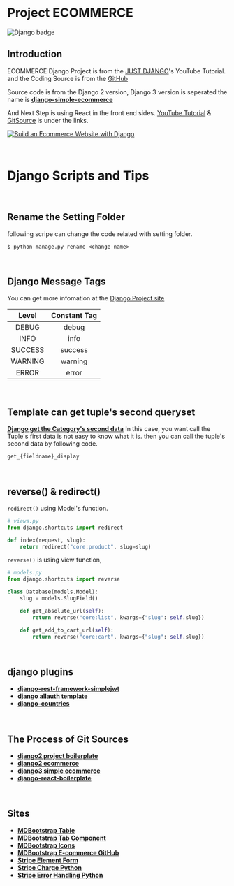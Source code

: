 # Project ECOMMERCE

![Django badge](https://img.shields.io/badge/Django-3.1-blue.svg)

## Introduction

ECOMMERCE Django Project is from the [JUST DJANGO](https://www.youtube.com/playlist?list=PLLRM7ROnmA9F2vBXypzzplFjcHUaKWWP5)'s YouTube Tutorial. and the Coding Source is from the [GitHub](https://github.com/justdjango/django-ecommerce)

Source code is from the Django 2 version, Django 3 version is seperated the name is **[django-simple-ecommerce](https://github.com/justdjango/django-simple-ecommerce)**

And Next Step is using React in the front end sides. [YouTube Tutorial](https://www.youtube.com/playlist?list=PLLRM7ROnmA9Hp8j_1NRCK6pNVFfSf4G7a) & [GitSource](https://github.com/justdjango/django-react-ecommerce) is under the links.

[![Build an Ecommerce Website with Django](https://i.ytimg.com/vi/z4USlooVXG0/hqdefault.jpg?sqp=-oaymwEXCNACELwBSFryq4qpAwkIARUAAIhCGAE=&rs=AOn4CLA8QhBJLQ2nI0omuhdYdfUR9QjPTg)](https://www.youtube.com/playlist?list=PLLRM7ROnmA9F2vBXypzzplFjcHUaKWWP5)

<br/>

# **Django Scripts and Tips**

<br/>

## Rename the Setting Folder

following scripe can change the code related with setting folder.

`$ python manage.py rename <change name>`

<br/>

## Django Message Tags

You can get more infomation at the [Django Project site](https://docs.djangoproject.com/en/3.1/ref/contrib/messages/)

|  Level  | Constant Tag |
| :-----: | :----------: |
|  DEBUG  |    debug     |
|  INFO   |     info     |
| SUCCESS |   success    |
| WARNING |   warning    |
|  ERROR  |    error     |

<br/>

## Template can get tuple's second queryset

**[Django get the Category's second data](https://ssungkang.tistory.com/entry/Django-ChoiceField-%EC%82%AC%EC%9A%A9%ED%95%98%EA%B8%B0)** In this case, you want call the Tuple's first data is not easy to know what it is. then you can call the tuple's second data by following code.

`get_{fieldname}_display`

<br/>

## reverse() & redirect()

`redirect()` using Model's function.

```python
# views.py
from django.shortcuts import redirect

def index(request, slug):
    return redirect("core:product", slug=slug)
```

`reverse()` is using view function,

```python
# models.py
from django.shortcuts import reverse

class Database(models.Model):
    slug = models.SlugField()

    def get_absolute_url(self):
        return reverse("core:list", kwargs={"slug": self.slug})

    def get_add_to_cart_url(self):
        return reverse("core:cart", kwargs={"slug": self.slug})
```

<br/>

## django plugins

- **[django-rest-framework-simplejwt](https://github.com/SimpleJWT/django-rest-framework-simplejwt)**
- **[django allauth template](https://github.com/pennersr/django-allauth/tree/master/allauth/templates)**
- **[django-countries](https://github.com/SmileyChris/django-countries)**

<br/>

## The Process of Git Sources

- **[django2 project boilerplate](https://github.com/justdjango/django_project_boilerplate)**
- **[django2 ecommerce](https://github.com/justdjango/django-ecommerce)**
- **[django3 simple ecommerce](https://github.com/justdjango/django-react-ecommerce)**
- **[django-react-boilerplate](https://github.com/justdjango/django-react-boilerplate)**

<br/>

## Sites

- **[MDBootstrap Table](https://mdbootstrap.com/docs/jquery/tables/basic/)**
- **[MDBootstrap Tab Component](https://mdbootstrap.com/docs/jquery/components/tabs/)**
- **[MDBootstrap Icons](https://mdbootstrap.com/docs/jquery/content/icons-list/)**
- **[MDBootstrap E-commerce GitHub](https://github.com/mdbootstrap/Ecommerce-Template-Bootstrap)**
- **[Stripe Element Form](https://stripe.com/docs/stripe-js)**
- **[Stripe Charge Python](https://stripe.com/docs/api/charges/create?lang=python)**
- **[Stripe Error Handling Python](https://stripe.com/docs/api/errors/handling?lang=python)**
